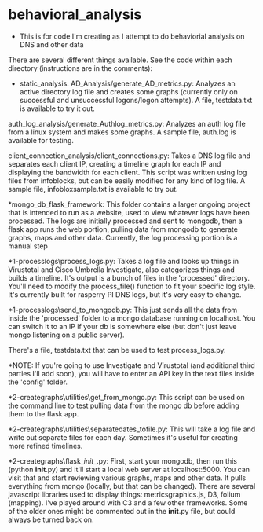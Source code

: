 # behavioral_analysis

* This is for code I'm creating as I attempt to do behaviorial analysis on DNS and other data

There are several different things available. See the code within each directory (instructions are in the comments):

* static_analysis:
AD_Analysis/generate_AD_metrics.py: Analyzes an active directory log file and creates some graphs (currently only on successful and unsuccessful logons/logon attempts). A file, testdata.txt is available to try it out.

auth_log_analysis/generate_Authlog_metrics.py: Analyzes an auth log file from a linux system and makes some graphs. A sample file, auth.log is available for testing.

client_connection_analysis/client_connections.py: Takes a DNS log file and separates each client IP, creating a timeline graph for each IP and displaying the bandwidth for each client. This script was written using log files from infoblocks, but can be easily modified for any kind of log file. A sample file, infobloxsample.txt is available to try out.


*mongo_db_flask_framework:
This folder contains a larger ongoing project that is intended to run as a website, used to view whatever logs have been processed. The logs are initially processed and sent to mongodb, then a flask app runs the web portion, pulling data from mongodb to generate graphs, maps and other data.
Currently, the log processing portion is a manual step

*1-processlogs\process_logs.py: Takes a log file and looks up things in Virustotal and Cisco Umbrella Investigate, also categorizes things and builds a timeline. It's output is a bunch of files in the 'processed' directory. You'll need to modify the process_file() function to fit your specific log style. It's currently built for rasperry PI DNS logs, but it's very easy to change.

*1-processlogs\send_to_mongodb.py: This just sends all the data from inside the 'processed' folder to a mongo database running on localhost. You can switch it to an IP if your db is somewhere else (but don't just leave mongo listening on a public server).

There's a file, testdata.txt that can be used to test process_logs.py.

*NOTE: If you're going to use Investigate and Virustotal (and additional third parties I'll add soon), you will have to enter an API key in the text files inside the 'config' folder.

*2-creategraphs\utilities\get_from_mongo.py: This script can be used on the command line to test pulling data from the mongo db before adding them to the flask app.

*2-creategraphs\utilities\separatedates_tofile.py: This will take a log file and write out separate files for each day. Sometimes it's useful for creating more refined timelines.

*2-creategraphs\flask\__init__.py:  First, start your mongodb, then run this (python __init__.py) and it'll start a local web server at localhost:5000. You can visit that and start reviewing various graphs, maps and other data. It pulls everything from mongo (locally, but that can be changed).
There are several javascript libraries used to display things: metricsgraphics.js, D3, folium (mapping). I've played around with C3 and a few other frameworks. Some of the older ones might be commented out in the __init__.py file, but could always be turned back on.